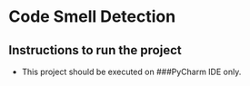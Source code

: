 # Code Smell Detection

## Instructions to run the project
- This project should be executed on ###PyCharm IDE only.
